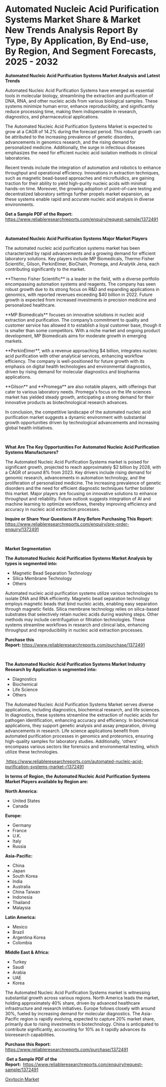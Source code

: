 <p><h1>Automated Nucleic Acid Purification Systems Market Share & Market New Trends Analysis Report By Type, By Application, By End-use, By Region, And Segment Forecasts, 2025 - 2032</h1></p><p><strong>Automated Nucleic Acid Purification Systems Market Analysis and Latest Trends</strong></p>
<p><p>Automated Nucleic Acid Purification Systems have emerged as essential tools in molecular biology, streamlining the extraction and purification of DNA, RNA, and other nucleic acids from various biological samples. These systems minimize human error, enhance reproducibility, and significantly reduce processing time, making them indispensable in research, diagnostics, and pharmaceutical applications. </p><p>The Automated Nucleic Acid Purification Systems Market is expected to grow at a CAGR of 14.2% during the forecast period. This robust growth can be attributed to the increasing prevalence of genetic disorders, advancements in genomics research, and the rising demand for personalized medicine. Additionally, the surge in infectious diseases emphasizes the need for efficient nucleic acid isolation methods in clinical laboratories.</p><p>Recent trends include the integration of automation and robotics to enhance throughput and operational efficiency. Innovations in extraction techniques, such as magnetic bead-based approaches and microfluidics, are gaining traction for their ability to yield high-purity nucleic acids with minimal hands-on time. Moreover, the growing adoption of point-of-care testing and decentralized laboratory settings further propels market expansion, as these systems enable rapid and accurate nucleic acid analysis in diverse environments.</p></p>
<p><strong>Get a Sample PDF of the Report:&nbsp;</strong> <a href="https://www.reliableresearchreports.com/enquiry/request-sample/1372491?utm_campaign=3213&utm_medium=2&utm_source=Github&utm_content=ia&utm_term=22032025&utm_id=automated-nucleic-acid-purification-systems">https://www.reliableresearchreports.com/enquiry/request-sample/1372491</a></p>
<p>&nbsp;</p>
<p><strong>Automated Nucleic Acid Purification Systems Major Market Players</strong></p>
<p><p>The automated nucleic acid purification systems market has been characterized by rapid advancements and a growing demand for efficient laboratory solutions. Key players include MP Biomedicals, Thermo Fisher Scientific, Gilson, PerkinElmer, BioChain, Promega, and Analytik Jena, each contributing significantly to the market.</p><p>**Thermo Fisher Scientific** is a leader in the field, with a diverse portfolio encompassing automation systems and reagents. The company has seen robust growth due to its strong focus on R&D and expanding applications in genomics, with reported revenues exceeding $40 billion in 2022. Future growth is expected from increased investments in precision medicine and personalized healthcare.</p><p>**MP Biomedicals** focuses on innovative solutions in nucleic acid extraction and purification. The company’s commitment to quality and customer service has allowed it to establish a loyal customer base, though it is smaller than some competitors. With a niche market and ongoing product development, MP Biomedicals aims for moderate growth in emerging markets.</p><p>**PerkinElmer**, with a revenue approaching $4 billion, integrates nucleic acid purification with other analytical services, enhancing workflow efficiency. The company is well-positioned for future growth with its emphasis on digital health technologies and environmental diagnostics, driven by rising demand for molecular diagnostics and biopharma applications.</p><p>**Gilson** and **Promega** are also notable players, with offerings that cater to various laboratory needs. Promega's focus on the life sciences market has yielded steady growth, anticipating a strong demand for their innovative products as biotechnological research advances.</p><p>In conclusion, the competitive landscape of the automated nucleic acid purification market suggests a dynamic environment with substantial growth opportunities driven by technological advancements and increasing global health initiatives.</p></p>
<p>&nbsp;</p>
<p><strong>What Are The Key Opportunities For Automated Nucleic Acid Purification Systems Manufacturers?</strong></p>
<p><p>The Automated Nucleic Acid Purification Systems market is poised for significant growth, projected to reach approximately $2 billion by 2028, with a CAGR of around 8% from 2023. Key drivers include rising demand for genomic research, advancements in automation technology, and the proliferation of personalized medicine. The increasing prevalence of genetic disorders and the need for efficient diagnostic techniques further bolster this market. Major players are focusing on innovative solutions to enhance throughput and reliability. Future outlook suggests integration of AI and machine learning to optimize workflows, thereby improving efficiency and accuracy in nucleic acid extraction processes.</p></p>
<p><strong>Inquire or Share Your Questions If Any Before Purchasing This Report:</strong> <a href="https://www.reliableresearchreports.com/enquiry/pre-order-enquiry/1372491?utm_campaign=3213&utm_medium=2&utm_source=Github&utm_content=ia&utm_term=22032025&utm_id=automated-nucleic-acid-purification-systems">https://www.reliableresearchreports.com/enquiry/pre-order-enquiry/1372491</a></p>
<p>&nbsp;</p>
<p><strong>Market Segmentation</strong></p>
<p><strong>The Automated Nucleic Acid Purification Systems Market Analysis by types is segmented into:</strong></p>
<p><ul><li>Magnetic Bead Separation Technology</li><li>Silica Membrane Technology</li><li>Others</li></ul></p>
<p><p>Automated nucleic acid purification systems utilize various technologies to isolate DNA and RNA efficiently. Magnetic bead separation technology employs magnetic beads that bind nucleic acids, enabling easy separation through magnetic fields. Silica membrane technology relies on silica-based substrates that selectively retain nucleic acids during washing steps. Other methods may include centrifugation or filtration technologies. These systems streamline workflows in research and clinical labs, enhancing throughput and reproducibility in nucleic acid extraction processes.</p></p>
<p><strong>Purchase this Report:&nbsp;</strong><a href="https://www.reliableresearchreports.com/purchase/1372491?utm_campaign=3213&utm_medium=2&utm_source=Github&utm_content=ia&utm_term=22032025&utm_id=automated-nucleic-acid-purification-systems">https://www.reliableresearchreports.com/purchase/1372491</a></p>
<p>&nbsp;</p>
<p><strong>The Automated Nucleic Acid Purification Systems Market Industry Research by Application is segmented into:</strong></p>
<p><ul><li>Diagnostics</li><li>Biochemical</li><li>Life Science</li><li>Others</li></ul></p>
<p><p>The Automated Nucleic Acid Purification Systems Market serves diverse applications, including diagnostics, biochemical research, and life sciences. In diagnostics, these systems streamline the extraction of nucleic acids for pathogen identification, enhancing accuracy and efficiency. In biochemical applications, they support genetic analysis and assay preparation, driving advancements in research. Life science applications benefit from automated purification processes in genomics and proteomics, ensuring high-quality samples for laboratory studies. Additionally, 'others' encompass various sectors like forensics and environmental testing, which utilize these technologies.</p></p>
<p><a href="https://www.reliableresearchreports.com/automated-nucleic-acid-purification-systems-market-r1372491?utm_campaign=3213&utm_medium=2&utm_source=Github&utm_content=ia&utm_term=22032025&utm_id=automated-nucleic-acid-purification-systems">&nbsp;https://www.reliableresearchreports.com/automated-nucleic-acid-purification-systems-market-r1372491</a></p>
<p><strong>In terms of Region, the Automated Nucleic Acid Purification Systems Market Players available by Region are:</strong></p>
<p>
    <p> <strong> North America: </strong>
        <ul>
            <li>United States</li>
            <li>Canada</li>
        </ul>
        </p> 
    <p> <strong> Europe: </strong>
        <ul>
            <li>Germany</li>
            <li>France</li>
            <li>U.K.</li>
            <li>Italy</li>
            <li>Russia</li>
        </ul>
        </p> 
    <p> <strong> Asia-Pacific: </strong>
        <ul>
            <li>China</li>
            <li>Japan</li>
            <li>South Korea</li>
            <li>India</li>
            <li>Australia</li>
            <li>China Taiwan</li>
            <li>Indonesia</li>
            <li>Thailand</li>
            <li>Malaysia</li>
        </ul>
        </p> 
    <p> <strong> Latin America: </strong>
        <ul>
            <li>Mexico</li>
            <li>Brazil</li>
            <li>Argentina Korea</li>
            <li>Colombia</li>
        </ul>
        </p> 
    <p> <strong> Middle East & Africa: </strong>
        <ul>
            <li>Turkey</li>
            <li>Saudi</li>
            <li>Arabia</li>
            <li>UAE</li>
            <li>Korea</li>
        </ul>
    </p>
    </p>
<p><p>The Automated Nucleic Acid Purification Systems market is witnessing substantial growth across various regions. North America leads the market, holding approximately 40% share, driven by advanced healthcare infrastructure and research initiatives. Europe follows closely with around 30%, fueled by increasing demand for molecular diagnostics. The Asia-Pacific region is rapidly evolving, expected to capture 20% market share, primarily due to rising investments in biotechnology. China is anticipated to contribute significantly, accounting for 10% as it rapidly advances its bioresearch capabilities.</p></p>
<p><strong>Purchase this Report: </strong><a href="https://www.reliableresearchreports.com/purchase/1372491?utm_campaign=3213&utm_medium=2&utm_source=Github&utm_content=ia&utm_term=22032025&utm_id=automated-nucleic-acid-purification-systems">https://www.reliableresearchreports.com/purchase/1372491</a></p>
<p>&nbsp;<strong>Get a Sample PDF of the Report:&nbsp;&nbsp;</strong><a href="https://www.reliableresearchreports.com/enquiry/request-sample/1372491?utm_campaign=3213&utm_medium=2&utm_source=Github&utm_content=ia&utm_term=22032025&utm_id=automated-nucleic-acid-purification-systems">https://www.reliableresearchreports.com/enquiry/request-sample/1372491</a></p>
<p><strong></strong></p>
<p><p><a href="https://github.com/vassihucz/Market-Research-Report-List-1/blob/main/oxytocin-market.md?utm_campaign=3213&utm_medium=2&utm_source=Github&utm_content=ia&utm_term=22032025&utm_id=automated-nucleic-acid-purification-systems">Oxytocin Market</a></p></p>